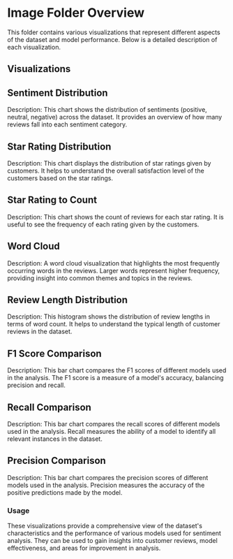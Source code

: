 # Image Folder Overview
This folder contains various visualizations that represent different aspects of the dataset and model performance. Below is a detailed description of each visualization.

## Visualizations
## Sentiment Distribution

Description: This chart shows the distribution of sentiments (positive, neutral, negative) across the dataset. It provides an overview of how many reviews fall into each sentiment category.
## Star Rating Distribution

Description: This chart displays the distribution of star ratings given by customers. It helps to understand the overall satisfaction level of the customers based on the star ratings.
## Star Rating to Count

Description: This chart shows the count of reviews for each star rating. It is useful to see the frequency of each rating given by the customers.
## Word Cloud

Description: A word cloud visualization that highlights the most frequently occurring words in the reviews. Larger words represent higher frequency, providing insight into common themes and topics in the reviews.
## Review Length Distribution

Description: This histogram shows the distribution of review lengths in terms of word count. It helps to understand the typical length of customer reviews in the dataset.

## F1 Score Comparison

Description: This bar chart compares the F1 scores of different models used in the analysis. The F1 score is a measure of a model's accuracy, balancing precision and recall.
## Recall Comparison

Description: This bar chart compares the recall scores of different models used in the analysis. Recall measures the ability of a model to identify all relevant instances in the dataset.


## Precision Comparison

Description: This bar chart compares the precision scores of different models used in the analysis. Precision measures the accuracy of the positive predictions made by the model.

### Usage
These visualizations provide a comprehensive view of the dataset's characteristics and the performance of various models used for sentiment analysis. They can be used to gain insights into customer reviews, model effectiveness, and areas for improvement in analysis.